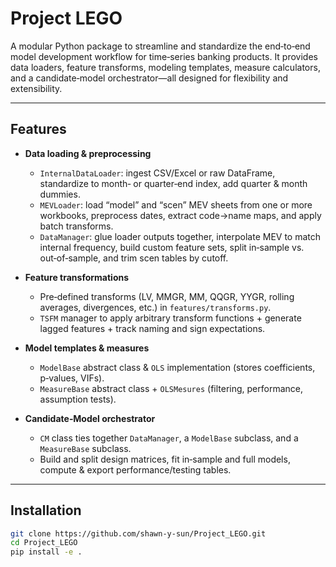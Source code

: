 # Project LEGO

A modular Python package to streamline and standardize the end‑to‑end model development workflow for time‑series banking products. It provides data loaders, feature transforms, modeling templates, measure calculators, and a candidate‐model orchestrator—all designed for flexibility and extensibility.

---

## Features

- **Data loading & preprocessing**  
  - `InternalDataLoader`: ingest CSV/Excel or raw DataFrame, standardize to month‑ or quarter‑end index, add quarter & month dummies.  
  - `MEVLoader`: load “model” and “scen” MEV sheets from one or more workbooks, preprocess dates, extract code→name maps, and apply batch transforms.  
  - `DataManager`: glue loader outputs together, interpolate MEV to match internal frequency, build custom feature sets, split in‑sample vs. out‑of‑sample, and trim scen tables by cutoff.

- **Feature transformations**  
  - Pre‑defined transforms (LV, MMGR, MM, QQGR, YYGR, rolling averages, divergences, etc.) in `features/transforms.py`.  
  - `TSFM` manager to apply arbitrary transform functions + generate lagged features + track naming and sign expectations.

- **Model templates & measures**  
  - `ModelBase` abstract class & `OLS` implementation (stores coefficients, p‑values, VIFs).  
  - `MeasureBase` abstract class + `OLSMesures` (filtering, performance, assumption tests).  

- **Candidate‐Model orchestrator**  
  - `CM` class ties together `DataManager`, a `ModelBase` subclass, and a `MeasureBase` subclass.  
  - Build and split design matrices, fit in‑sample and full models, compute & export performance/testing tables.

---

## Installation

```bash
git clone https://github.com/shawn-y-sun/Project_LEGO.git
cd Project_LEGO
pip install -e .